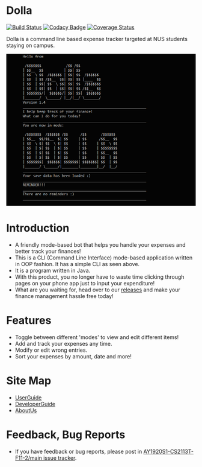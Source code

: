 ﻿# Dolla
[![Build Status](https://travis-ci.org/AY1920S1-CS2113T-F11-2/main.svg?branch=master)](https://travis-ci.org/AY1920S1-CS2113T-F11-2/main)
[![Codacy Badge](https://api.codacy.com/project/badge/Grade/ca20434c13bc4f81994db1e1dbcb9aa3)](https://www.codacy.com/manual/Weng-Kexin/main?utm_source=github.com&amp;utm_medium=referral&amp;utm_content=AY1920S1-CS2113T-F11-2/main&amp;utm_campaign=Badge_Grade)
[![Coverage Status](https://coveralls.io/repos/github/AY1920S1-CS2113T-F11-2/main/badge.svg?branch=master)](https://coveralls.io/github/AY1920S1-CS2113T-F11-2/main?branch=master)

Dolla is a command line based expense tracker targeted at NUS students staying on campus.

![Ui Image](/docs/images/Ui.png)

# Introduction
* A friendly mode-based bot that helps you handle your expenses and better track your finances!
* This is a CLI (Command Line Interface) mode-based application written in OOP fashion. 
It has a simple CLI as seen above.
* It is a program written in Java. 
* With this product, you no longer have to waste time clicking through pages on your phone app just to input your expenditure!
* What are you waiting for, head over to our [releases](https://github.com/AY1920S1-CS2113T-F11-2/main/releases) and make your finance management hassle free today!

# Features
* Toggle between different 'modes' to view and edit different items!
* Add and track your expenses any time.
* Modify or edit wrong entries. 
* Sort your expenses by amount, date and more!

# Site Map
* [UserGuide](docs/UserGuide.adoc)
* [DeveloperGuide](docs/DeveloperGuide.adoc)
* [AboutUs](docs/AboutUs.adoc)

# Feedback, Bug Reports

* If you have feedback or bug reports, please post in [AY1920S1-CS2113T-F11-2/main issue tracker](https://github.com/AY1920S1-CS2113T-F11-2/main/issues).
